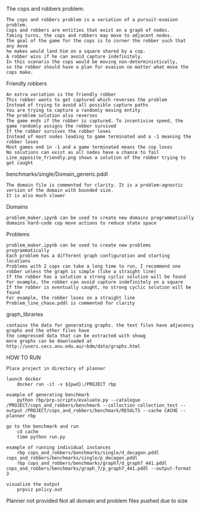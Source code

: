 
The cops and robbers problem:

    The cops and robbers problem is a variation of a pursuit-evasion problem.
    Cops and robbers are entities that exist on a graph of nodes. 
    Taking turns, the cops and robbers may move to adjacent nodes. 
    The goal of the game for the cops is to corner the robber such that any move
    he makes would land him on a square shared by a cop. 
    A robber wins if he can avoid capture indefinitely. 
    In this scenario the cops would be moving non-deterministically,
    so the robber should have a plan for evasion no matter what move the cops make.

Friendly robbers

    An extra variation is the friendly robber
    This robber wants to get captured which reverses the problem
    Instead of trying to avoid all possible capture paths
    You are trying to capture a randomly moving entity
    The problem solution also reverses
    The game ends if the robber is captured. To incentivise speed, the game randomly assigns the robber survived
    If the robber survives the robber loses
    Instead of most nodes leading to game terminated and a -1 meaning the robber loses
    Most games end in -1 and a game terminated means the cop loses
    No solutions can exist as all nodes have a chance to fail
    Line_opposite_friendly.png shows a solution of the robber trying to get caught

benchmarks/single/Domain_generic.pddl

    The domain file is commented for clarity. It is a problem-agnostic version of the domain with bounded size.
    It is also much slower

Domains

    problem_maker.ipynb can be used to create new domains programmatically
    domains hard-code cop move actions to reduce state space

Problems

    problem_maker.ipynb can be used to create new problems programmatically
    Each problem has a different graph configuration and starting locations
    Problems with 2 cops can take a long time to run, I recommend one robber unless the graph is simple (like a straight line)
    If the robber has a solution a strong cyclic solution will be found
    For example, the robber can avoid capture indefinitely on a square
    If the robber is eventually caught, no strong cyclic solution will be found
    For example, the robber loses on a straight line
    Problem_line_chase.pddl is commented for clarity

graph_libraries

    contains the data for generating graphs. the text files have adjacency graphs and the other files have 
    the compressed data that can be extracted with showg
    more graphs can be downloaded at http://users.cecs.anu.edu.au/~bdm/data/graphs.html

HOW TO RUN

    Place project in directory of planner

    launch docker
        docker run -it -v ${pwd}:/PROJECT rbp

    example of generating benchmark
        python rbp/prp-scripts/evaluate.py --catalogue /PROJECT/cops_and_robbers/benchmark --collection collection_test --output /PROJECT/cops_and_robbers/benchmark/RESULTS --cache CACHE --planner rbp 

    go to the benchmark and run
        cd cache 
        time python run.py

    example of running individual instances
        rbp cops_and_robbers/benchmarks/single/d_decagon.pddl cops_and_robbers/benchmarks/single/p_decagon.pddl 
        rbp cops_and_robbers/benchmarks/graph7/d_graph7_441.pddl cops_and_robbers/benchmarks/graph_7/p_graph7_441.pddl --output-format 3

    visualize the output
        prpviz policy.out

Planner not provided
Not all domain and problem files pushed due to size
